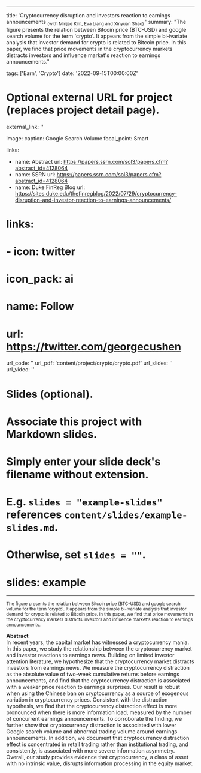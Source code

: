 
---
title: 'Cryptocurrency disruption and investors reaction to earnings announcements <sub> (with Minjae Kim, Eva Liang and Xinyuan Shao) </sub>'
summary: "The figure presents the relation between Bitcoin price (BTC-USD) and google search volume for the term 'crypto'. It appears from the simple bi-ivariate analysis that investor demand for crypto is related to Bitcoin price. In this paper, we find that price movements in the cryptocurrency markets distracts investors and influence market's reaction to earnings announcements."     

tags: ['Earn', 'Crypto']
date: '2022-09-15T00:00:00Z'

# Optional external URL for project (replaces project detail page).
external_link: ''

image: 
  caption: Google Search Volume
  focal_point: Smart

links:
  - name: Abstract
    url: https://papers.ssrn.com/sol3/papers.cfm?abstract_id=4128064
  - name: SSRN
    url: https://papers.ssrn.com/sol3/papers.cfm?abstract_id=4128064
  - name: Duke FinReg Blog
    url: https://sites.duke.edu/thefinregblog/2022/07/29/cryptocurrency-disruption-and-investor-reaction-to-earnings-announcements/

# links:
#  - icon: twitter
#    icon_pack: ai
#    name: Follow
#    url: https://twitter.com/georgecushen
url_code: ''
url_pdf: 'content/project/crypto/crypto.pdf'
url_slides: ''
url_video: ''

# Slides (optional).
#   Associate this project with Markdown slides.
#   Simply enter your slide deck's filename without extension.
#   E.g. `slides = "example-slides"` references `content/slides/example-slides.md`.
#   Otherwise, set `slides = ""`.
# slides: example
---
<sub> The figure presents the relation between Bitcoin price (BTC-USD) and google search volume for the term 'crypto'. It appears from the simple bi-ivariate analysis that investor demand for crypto is related to Bitcoin price. In this paper, we find that price movements in the cryptocurrency markets distracts investors and influence market's reaction to earnings announcements. </sub> 

**Abstract** </br> In recent years, the capital market has witnessed a cryptocurrency mania. In this paper, we study the relationship between the cryptocurrency market and investor reactions to earnings news. Building on limited investor attention literature, we hypothesize that the cryptocurrency market distracts investors from earnings news. We measure the cryptocurrency distraction as the absolute value of two-week cumulative returns before earnings announcements, and find that the cryptocurrency distraction is associated with a weaker price reaction to earnings surprises. Our result is robust when using the Chinese ban on cryptocurrency as a source of exogenous variation in cryptocurrency prices. Consistent with the distraction hypothesis, we find that the cryptocurrency distraction effect is more pronounced when there is more information load, measured by the number of concurrent earnings announcements. To corroborate the finding, we further show that cryptocurrency distraction is associated with lower Google search volume and abnormal trading volume around earnings announcements. In addition, we document that cryptocurrency distraction effect is concentrated in retail trading rather than institutional trading, and consistently, is associated with more severe information asymmetry. Overall, our study provides evidence that cryptocurrency, a class of asset with no intrinsic value, disrupts information processing in the equity market.
